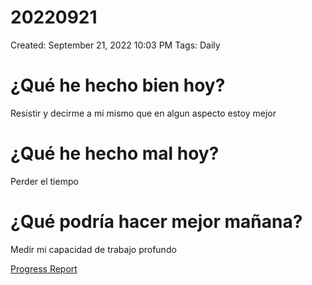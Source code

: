 # 20220921

Created: September 21, 2022 10:03 PM
Tags: Daily

# ¿Qué he hecho bien hoy?

Resistir y decirme a mi mismo que en algun aspecto estoy mejor

# ¿Qué he hecho mal hoy?

Perder el tiempo

# ¿Qué podría hacer mejor mañana?

Medir mi capacidad de trabajo profundo

[Progress Report](Progress%20Report%2014bbd9609acc4700b4a4ff6ee5133208.md)
